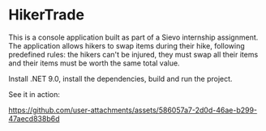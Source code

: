 # HikerTrade

This is a console application built as part of a Sievo internship assignment. The application allows hikers to swap items during their hike, following predefined rules: the hikers can't be injured, they must swap all their items and their items must be worth the same total value.

Install .NET 9.0, install the dependencies, build and run the project.

See it in action:

https://github.com/user-attachments/assets/586057a7-2d0d-46ae-b299-47aecd838b6d
